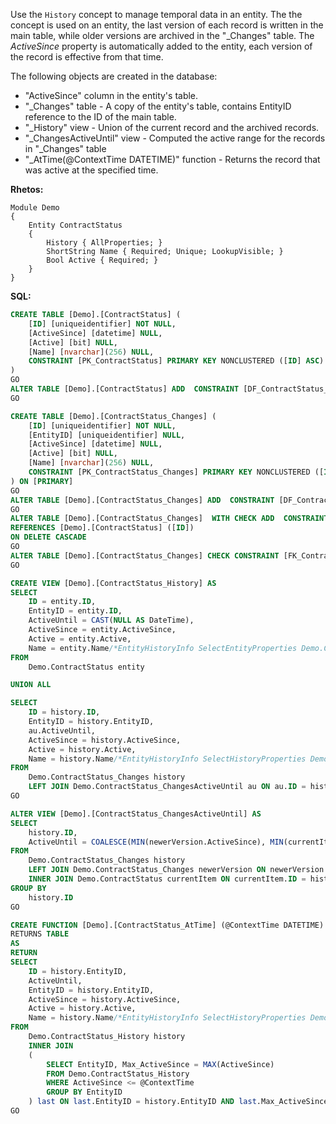 Use the `History` concept to manage temporal data in an entity.
The the concept is used on an entity, the last version of each record is written in the main table,
while older versions are archived in the "\_Changes" table.
The *ActiveSince* property is automatically added to the entity, each version of the record is effective from that time.

The following objects are created in the database:

* "ActiveSince" column in the entity's table.
* "\_Changes" table - A copy of the entity's table, contains EntityID reference to the ID of the main table.
* "\_History" view - Union of the current record and the archived records.
* "\_ChangesActiveUntil" view - Computed the active range for the records in "\_Changes" table
* "\_AtTime(@ContextTime DATETIME)" function - Returns the record that was active at the specified time.

**Rhetos:**

```
Module Demo
{
    Entity ContractStatus
    {
        History { AllProperties; }
        ShortString Name { Required; Unique; LookupVisible; }
        Bool Active { Required; }
    }
}
```

**SQL:**

``` sql
CREATE TABLE [Demo].[ContractStatus] (
    [ID] [uniqueidentifier] NOT NULL,
    [ActiveSince] [datetime] NULL,
    [Active] [bit] NULL,
    [Name] [nvarchar](256) NULL,
    CONSTRAINT [PK_ContractStatus] PRIMARY KEY NONCLUSTERED ([ID] ASC)
)
GO
ALTER TABLE [Demo].[ContractStatus] ADD  CONSTRAINT [DF_ContractStatus_ID]  DEFAULT (newid()) FOR [ID]
GO
```

``` sql
CREATE TABLE [Demo].[ContractStatus_Changes] (
    [ID] [uniqueidentifier] NOT NULL,
    [EntityID] [uniqueidentifier] NULL,
    [ActiveSince] [datetime] NULL,
    [Active] [bit] NULL,
    [Name] [nvarchar](256) NULL,
    CONSTRAINT [PK_ContractStatus_Changes] PRIMARY KEY NONCLUSTERED ([ID] ASC)
) ON [PRIMARY]
GO
ALTER TABLE [Demo].[ContractStatus_Changes] ADD  CONSTRAINT [DF_ContractStatus_Changes_ID]  DEFAULT (newid()) FOR [ID]
GO
ALTER TABLE [Demo].[ContractStatus_Changes]  WITH CHECK ADD  CONSTRAINT [FK_ContractStatus_Changes_ContractStatus_EntityID] FOREIGN KEY([EntityID])
REFERENCES [Demo].[ContractStatus] ([ID])
ON DELETE CASCADE
GO
ALTER TABLE [Demo].[ContractStatus_Changes] CHECK CONSTRAINT [FK_ContractStatus_Changes_ContractStatus_EntityID]
GO
```

``` sql
CREATE VIEW [Demo].[ContractStatus_History] AS
SELECT
    ID = entity.ID,
    EntityID = entity.ID,
    ActiveUntil = CAST(NULL AS DateTime),
    ActiveSince = entity.ActiveSince,
    Active = entity.Active,
    Name = entity.Name/*EntityHistoryInfo SelectEntityProperties Demo.ContractStatus*/
FROM
    Demo.ContractStatus entity

UNION ALL

SELECT
    ID = history.ID,
    EntityID = history.EntityID,
    au.ActiveUntil,
    ActiveSince = history.ActiveSince,
    Active = history.Active,
    Name = history.Name/*EntityHistoryInfo SelectHistoryProperties Demo.ContractStatus*/
FROM
    Demo.ContractStatus_Changes history
    LEFT JOIN Demo.ContractStatus_ChangesActiveUntil au ON au.ID = history.ID
GO
```

``` sql
ALTER VIEW [Demo].[ContractStatus_ChangesActiveUntil] AS
SELECT
    history.ID,
    ActiveUntil = COALESCE(MIN(newerVersion.ActiveSince), MIN(currentItem.ActiveSince))
FROM
    Demo.ContractStatus_Changes history
    LEFT JOIN Demo.ContractStatus_Changes newerVersion ON newerVersion.EntityID = history.EntityID AND newerVersion.ActiveSince > history.ActiveSince
    INNER JOIN Demo.ContractStatus currentItem ON currentItem.ID = history.EntityID
GROUP BY
    history.ID
GO
```

``` sql
CREATE FUNCTION [Demo].[ContractStatus_AtTime] (@ContextTime DATETIME)
RETURNS TABLE
AS
RETURN
SELECT
    ID = history.EntityID,
    ActiveUntil,
    EntityID = history.EntityID,
    ActiveSince = history.ActiveSince,
    Active = history.Active,
    Name = history.Name/*EntityHistoryInfo SelectHistoryProperties Demo.ContractStatus*/
FROM
    Demo.ContractStatus_History history
    INNER JOIN
    (
        SELECT EntityID, Max_ActiveSince = MAX(ActiveSince)
        FROM Demo.ContractStatus_History
        WHERE ActiveSince <= @ContextTime
        GROUP BY EntityID
    ) last ON last.EntityID = history.EntityID AND last.Max_ActiveSince = history.ActiveSince
GO
```
